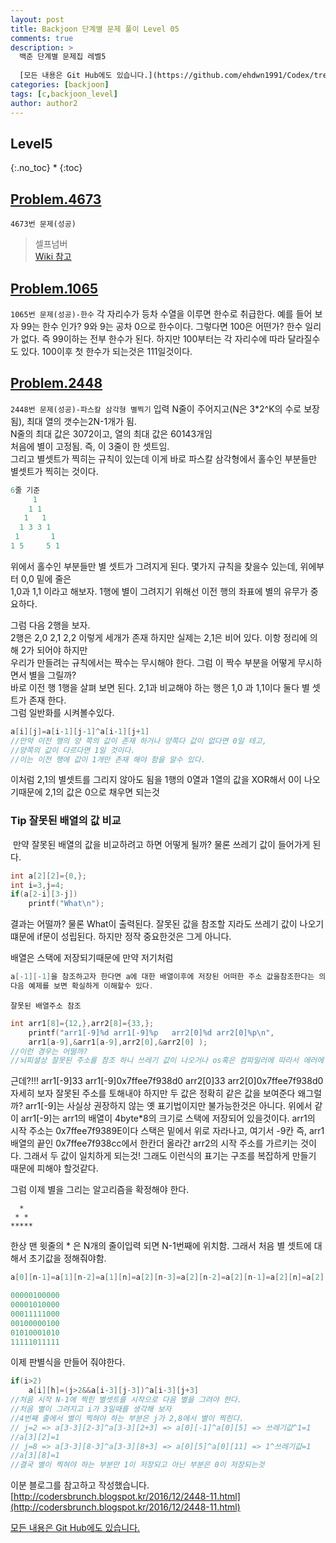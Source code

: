 ```yaml
---
layout: post
title: Backjoon 단계별 문제 풀이 Level 05
comments: true
description: >
  백준 단계별 문제집 레벨5
  
  [모든 내용은 Git Hub에도 있습니다.](https://github.com/ehdwn1991/Codex/tree/master/backjoon/Level_5)
categories: [backjoon]
tags: [c,backjoon_level]
author: author2
---
```

## Level5
{:.no_toc}
* 
{:toc}

## [Problem.4673](https://github.com/ehdwn1991/Codex/blob/master/backjoon/Level_5/4673.c)
`4673번 문제(성공)`
>셀프넘버  
>[Wiki 참고](https://en.wikipedia.org/wiki/Self_number)



## [Problem.1065](https://github.com/ehdwn1991/Codex/blob/master/backjoon/Level_5/1065.c)
`1065번 문제(성공)-한수`
각 자리수가 등차 수열을 이루면 한수로 취급한다.
예를 들어 보자 99는 한수 인가? 9와 9는 공차 0으로 한수이다.
그렇다면 100은 어떤가? 한수 일리가 없다. 즉 99이하는 전부 한수가 된다.
하지만 100부터는 각 자리수에 따라 달라질수도 있다.
100이후 첫 한수가 되는것은 111일것이다.



## [Problem.2448](https://github.com/ehdwn1991/Codex/blob/master/backjoon/Level_5/2448.c)
`2448번 문제(성공)-파스칼 삼각형 별찍기`
입력 N줄이 주어지고(N은 3*2^K의 수로 보장됨), 최대 열의 갯수는2N-1개가 됨.  
N줄의 최대 값은 3072이고, 열의 최대 값은 60143개임  
처음에 별이 고정됨. 즉, 이 3줄이  한 셋트임.  
그리고 별셋트가 찍히는 규칙이 있는데 이게 바로 파스칼 삼각형에서 홀수인 부분들만 별셋트가 찍히는 것이다.  

```c
6줄 기준
     1     
    1 1    
   1   1   
  1 3 3 1  
 1       1 
1 5     5 1
```
위에서 홀수인 부분들만 별 셋트가 그려지게 된다. 몇가지 규칙을 찾을수 있는데, 위에부터 0,0 밑에 줄은   
1,0과 1,1 이라고 해보자. 1행에 별이 그려지기 위해선 이전 행의 좌표에 별의 유무가 중요하다.  

그럼 다음 2행을 보자.  
2행은 2,0 2,1 2,2 이렇게 세개가 존재 하지만 실제는 2,1은 비어 있다. 이항 정리에 의해 2가 되어야 하지만  
우리가 만들려는 규칙에서는 짝수는 무시해야 한다. 그럼 이 짝수 부분을 어떻게 무시하면서 별을 그릴까?  
바로 이전 행 1행을 살펴 보면 된다. 2,1과 비교해야 하는 행은 1,0 과 1,1이다 둘다 별 셋트가 존재 한다.  
그럼 일반화를 시켜볼수있다.  
```c
a[i][j]=a[i-1][j-1]^a[i-1][j+1]
//만약 이전 행의 양 쪽의 값이 존재 하거나 양쪽다 값이 없다면 0일 테고,
//양쪽의 값이 다르다면 1일 것이다.
//이는 이전 행에 값이 1개만 존재 해야 함을 알수 있다.
```
이처럼 2,1의 별셋트를 그리지 않아도 됨을 1행의 0열과 1열의 값을 XOR해서 0이 나오기때문에
2,1의 값은 0으로 채우면 되는것

### Tip 잘못된 배열의 값 비교
​	만약 잘못된 배열의 값을 비교하려고 하면 어떻게 될까?
	물론 쓰레기 값이 들어가게 된다.
```c
int a[2][2]={0,};
int i=3,j=4;
if(a[2-i][3-j])
	printf("What\n");
```
결과는 어떨까? 물론 What이 출력된다. 잘못된 값을 참조할 지라도 쓰레기 값이 나오기 떄문에 if문이 성립된다. 하지만 정작 중요한것은 그게 아니다.

배열은 스택에 저장되기때문에 만약 저기처럼  
```c
a[-1][-1]을 참조하고자 한다면 a에 대한 배열이후에 저장된 어떠한 주소 값을참조한다는 의미다.
다음 예제를 보면 확실하게 이해할수 있다.
```

`잘못된 배열주소 참조`
```c
int arr1[8]={12,},arr2[8]={33,};
	printf("arr1[-9]%d arr1[-9]%p   arr2[0]%d arr2[0]%p\n",
	arr1[a-9],&arr1[a-9],arr2[0],&arr2[0] );
//이런 경우는 어떨까?
//뇌피셜상 잘못된 주소를 참조 하니 쓰레기 값이 나오거나 os혹은 컴파일러에 따라서 에러에 관한 값과 주소를 출력해줄것 같다. 아니면 아예 Segmentfault를 토해낼 꺼다.
```
근데?!!!
arr1[-9]33 arr1[-9]0x7ffee7f938d0   arr2[0]33 arr2[0]0x7ffee7f938d0
자세히 보자 잘못된 주소를 토해내야 하지만 두 값은 정확히 같은 값을 보여준다
왜그럴까?
arr1[-9]는 사실상 권장하지 않는 옛 표기법이지만 불가능한것은 아니다.
위에서 같이 arr1[-9]는 arr1의 배열이 4byte*8의 크기로 스택에 저장되어 있을것이다. 
arr1의 시작 주소는 0x7ffee7f9389E이다 스택은 밑에서 위로 자라나고, 여기서 -9칸 즉, arr1배열의 끝인
0x7ffee7f938cc에서 한칸더 올라간 arr2의 시작 주소를 가르키는 것이다. 그래서 두 값이 일치하게 되는것!
그래도 이런식의 표기는 구조를 복잡하게 만들기 때문에 피해야 할것같다.

그럼 이제 별을 그리는 알고리즘을 확정해야 한다.
```shell
  *
 * * 
*****
```
한상 맨 윗줄의 * 은 N개의 줄이입력 되면 N-1번째에 위치함.
그래서 처음 별 셋트에 대해서 초기값을 정해줘야함.
```c
a[0][n-1]=a[1][n-2]=a[1][n]=a[2][n-3]=a[2][n-2]=a[2][n-1]=a[2][n]=a[2][n+1]=1

00000100000
00001010000
00011111000
00100000100
01010001010
11111011111
```
이제 판별식을 만들어 줘야한다.
```c
if(i>2)
	a[i][h]=(j>2&&a[i-3][j-3])^a[i-3][j+3]
//처음 시작 N-1에 찍힌 별셋트를 시작으로 다음 별을 그려야 한다.
//처음 별이 그려지고 i가 3일때를 생각해 보자
//4번째 줄에서 별이 찍혀야 하는 부분은 j가 2,8에서 별이 찍힌다.
// j=2 => a[3-3][2-3]^a[3-3][2+3] => a[0][-1]^a[0][5] => 쓰레기값^1=1
//a[3][2]=1
// j=8 => a[3-3][8-3]^a[3-3][8+3] => a[0][5]^a[0][11] => 1^쓰레기값=1
//a[3][8]=1
//결국 별이 찍혀야 하는 부분만 1이 저장되고 아닌 부분은 0이 저장되는것
```
이분 블로그를 참고하고 작성했습니다.
[http://codersbrunch.blogspot.kr/2016/12/2448-11.html](http://codersbrunch.blogspot.kr/2016/12/2448-11.html)


[모든 내용은 Git Hub에도 있습니다.](https://github.com/ehdwn1991/Codex/tree/master/backjoon/Level_5)
